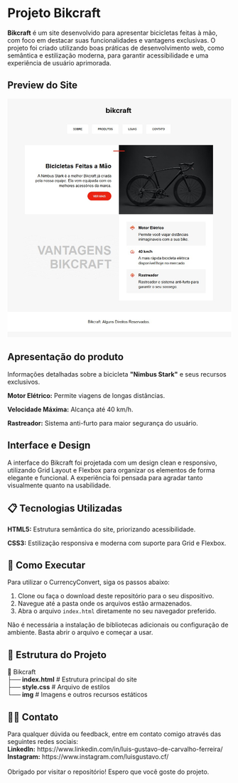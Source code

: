 <h1> Projeto Bikcraft</h1>
<strong> Bikcraft</strong> é um site desenvolvido para apresentar bicicletas feitas à mão, com foco em destacar suas funcionalidades e vantagens exclusivas. O projeto foi criado utilizando boas práticas de desenvolvimento web, como semântica e estilização moderna, para garantir acessibilidade e uma experiência de usuário aprimorada.

<h2>Preview do Site</h2>
<img src="https://raw.githubusercontent.com/luisgustavocarvalho/grid-flex-semantica/refs/heads/main/img/visual-site.jpeg">

<h2>Apresentação do produto</h2>
<p> Informações detalhadas sobre a bicicleta <b>"Nimbus Stark"</b> e seus recursos exclusivos.</p>
<p><b>Motor Elétrico:</b> Permite viagens de longas distâncias.</p>
<p><b>Velocidade Máxima:</b> Alcança até 40 km/h.</p>
<p><b>Rastreador:</b> Sistema anti-furto para maior segurança do usuário.</p>

<h2>Interface e Design</h2>
A interface do Bikcraft foi projetada com um design clean e responsivo, utilizando Grid Layout e Flexbox para organizar os elementos de forma elegante e funcional. A experiência foi pensada para agradar tanto visualmente quanto na usabilidade.

<h2>📋 Tecnologias Utilizadas</h2>
<p><b>HTML5:</b> Estrutura semântica do site, priorizando acessibilidade.</p>
<p><b>CSS3:</b> Estilização responsiva e moderna com suporte para Grid e Flexbox.</p>

<h2>🚀 Como Executar</h2>
Para utilizar o CurrencyConvert, siga os passos abaixo:

<ol>
 <li>Clone ou faça o download deste repositório para o seu dispositivo.</li>
 <li>Navegue até a pasta onde os arquivos estão armazenados.</li>
 <li>Abra o arquivo <code>index.html</code> diretamente no seu navegador preferido.</li>
</ol>

Não é necessária a instalação de bibliotecas adicionais ou configuração de ambiente. Basta abrir o arquivo e começar a usar.

<h2>📂 Estrutura do Projeto</h2>
📁 Bikcraft<br>
<b>├── index.html</b>      # Estrutura principal do site<br>
<b>├── style.css</b>      # Arquivo de estilos<br>
<b>└── img</b>       # Imagens e outros recursos estáticos

<h2>🧑‍💻 Contato</h2>
Para qualquer dúvida ou feedback, entre em contato comigo através das seguintes redes sociais:<br>
<b>LinkedIn:</b> https://www.linkedin.com/in/luis-gustavo-de-carvalho-ferreira/<br>
<b>Instagram:</b> https://www.instagram.com/luisgustavo.cf/
<br>
<br>
Obrigado por visitar o repositório! Espero que você goste do projeto.
